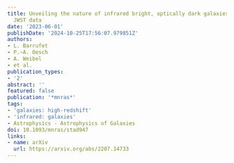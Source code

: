 ```yaml
---
title: Unveiling the nature of infrared bright, optically dark galaxies with early
  JWST data
date: '2023-06-01'
publishDate: '2024-10-25T17:56:07.979851Z'
authors:
- L. Barrufet
- P.~A. Oesch
- A. Weibel
- et al.
publication_types:
- '2'
abstract: ''
featured: false
publication: '*mnras*'
tags:
- 'galaxies: high-redshift'
- 'infrared: galaxies'
- Astrophysics - Astrophysics of Galaxies
doi: 10.1093/mnras/stad947
links:
- name: arXiv
  url: https://arxiv.org/abs/2207.14733
---
```

